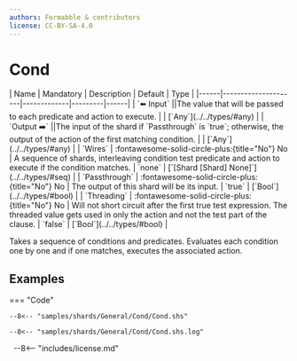 ```yaml
---
authors: Formabble & contributors
license: CC-BY-SA-4.0
---
```



# Cond

<div class="sh-parameters" markdown="1">
| Name | Mandatory | Description | Default | Type |
|------|---------------------|-------------|---------|------|
| `⬅️ Input` ||The value that will be passed to each predicate and action to execute. | | [`Any`](../../types/#any) |
| `Output ➡️` ||The input of the shard if `Passthrough` is `true`; otherwise, the output of the action of the first matching condition. | | [`Any`](../../types/#any) |
| `Wires` | :fontawesome-solid-circle-plus:{title="No"} No  | A sequence of shards, interleaving condition test predicate and action to execute if the condition matches. | `none` | [`[Shard [Shard] None]`](../../types/#seq) |
| `Passthrough` | :fontawesome-solid-circle-plus:{title="No"} No  | The output of this shard will be its input. | `true` | [`Bool`](../../types/#bool) |
| `Threading` | :fontawesome-solid-circle-plus:{title="No"} No  | Will not short circuit after the first true test expression. The threaded value gets used in only the action and not the test part of the clause. | `false` | [`Bool`](../../types/#bool) |

</div>

Takes a sequence of conditions and predicates. Evaluates each condition one by one and if one matches, executes the associated action.

## Examples

=== "Code"

  ```x86asm linenums="1"
  --8<-- "samples/shards/General/Cond/Cond.shs"
  ```

  ```
  --8<-- "samples/shards/General/Cond/Cond.shs.log"
  ```
&nbsp;
--8<-- "includes/license.md"


